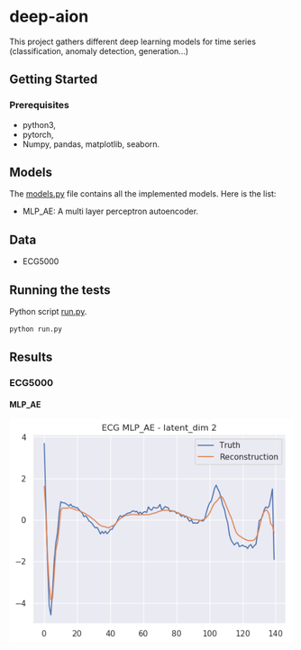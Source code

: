 # deep-aion

This project gathers different deep learning models for time series (classification, anomaly detection, generation...)

## Getting Started

### Prerequisites

* python3,
* pytorch,
* Numpy, pandas, matplotlib, seaborn.

## Models

The [models.py](models.py) file contains all the implemented models. Here is the list:

* MLP_AE: A multi layer perceptron autoencoder.

## Data

* ECG5000

## Running the tests

Python script [run.py](run.py).

```bash
python run.py
```

## Results

### ECG5000

#### MLP_AE

![reconstruction](img/reconstruction.png)
